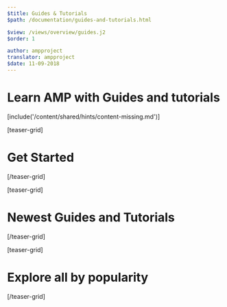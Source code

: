 ```yaml
---
$title: Guides & Tutorials
$path: /documentation/guides-and-tutorials.html

$view: /views/overview/guides.j2
$order: 1

author: ampproject
translator: ampproject
$date: 11-09-2018
---
```

# Learn AMP with Guides and tutorials
[include('/content/shared/hints/content-missing.md')]

[teaser-grid]
# Get Started
[](content/shared/fill-ins/guide.md)
[](content/shared/fill-ins/guide.md)
[/teaser-grid]

[teaser-grid]
# Newest Guides and Tutorials
[](content/shared/fill-ins/guide.md)
[](content/shared/fill-ins/guide.md)
[](content/shared/fill-ins/guide.md)
[/teaser-grid]

[teaser-grid]
# Explore all by popularity
[](content/shared/fill-ins/guide.md)
[](content/shared/fill-ins/guide.md)
[](content/shared/fill-ins/guide.md)
[/teaser-grid]
